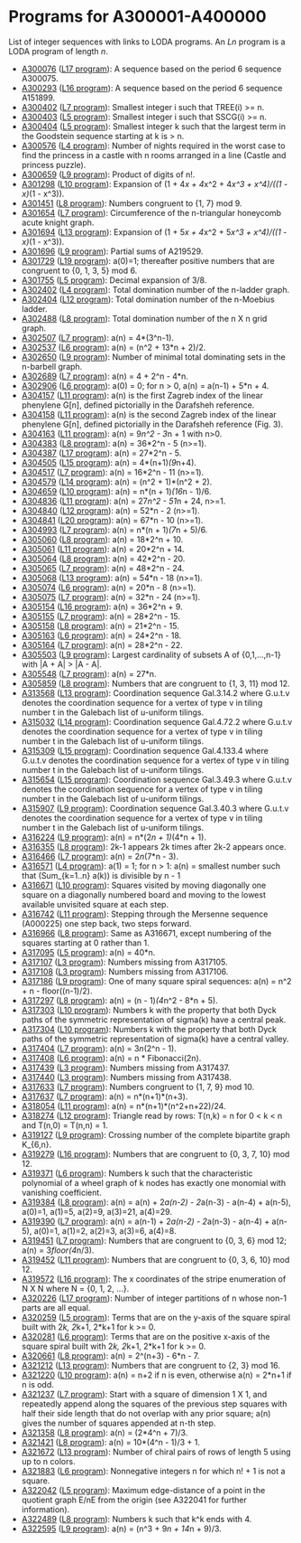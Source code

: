 # Programs for A300001-A400000

List of integer sequences with links to LODA programs. An _Ln_ program is a LODA program of length _n_.

* [A300076](http://oeis.org/A300076) ([L17 program](A300076.asm)): A sequence based on the period 6 sequence A300075.
* [A300293](http://oeis.org/A300293) ([L16 program](A300293.asm)): A sequence based on the period 6 sequence A151899.
* [A300402](http://oeis.org/A300402) ([L7 program](A300402.asm)): Smallest integer i such that TREE(i) >= n.
* [A300403](http://oeis.org/A300403) ([L5 program](A300403.asm)): Smallest integer i such that SSCG(i) >= n.
* [A300404](http://oeis.org/A300404) ([L5 program](A300404.asm)): Smallest integer k such that the largest term in the Goodstein sequence starting at k is > n.
* [A300576](http://oeis.org/A300576) ([L4 program](A300576.asm)): Number of nights required in the worst case to find the princess in a castle with n rooms arranged in a line (Castle and princess puzzle).
* [A300659](http://oeis.org/A300659) ([L9 program](A300659.asm)): Product of digits of n!.
* [A301298](http://oeis.org/A301298) ([L10 program](A301298.asm)): Expansion of (1 + 4*x + 4*x^2 + 4*x^3 + x^4)/((1 - x)*(1 - x^3)).
* [A301451](http://oeis.org/A301451) ([L8 program](A301451.asm)): Numbers congruent to {1, 7} mod 9.
* [A301654](http://oeis.org/A301654) ([L7 program](A301654.asm)): Circumference of the n-triangular honeycomb acute knight graph.
* [A301694](http://oeis.org/A301694) ([L13 program](A301694.asm)): Expansion of (1 + 5*x + 4*x^2 + 5*x^3 + x^4)/((1 - x)*(1 - x^3)).
* [A301696](http://oeis.org/A301696) ([L9 program](A301696.asm)): Partial sums of A219529.
* [A301729](http://oeis.org/A301729) ([L19 program](A301729.asm)): a(0)=1; thereafter positive numbers that are congruent to {0, 1, 3, 5} mod 6.
* [A301755](http://oeis.org/A301755) ([L5 program](A301755.asm)): Decimal expansion of 3/8.
* [A302402](http://oeis.org/A302402) ([L4 program](A302402.asm)): Total domination number of the n-ladder graph.
* [A302404](http://oeis.org/A302404) ([L12 program](A302404.asm)): Total domination number of the n-Moebius ladder.
* [A302488](http://oeis.org/A302488) ([L8 program](A302488.asm)): Total domination number of the n X n grid graph.
* [A302507](http://oeis.org/A302507) ([L7 program](A302507.asm)): a(n) = 4*(3^n-1).
* [A302537](http://oeis.org/A302537) ([L6 program](A302537.asm)): a(n) = (n^2 + 13*n + 2)/2.
* [A302650](http://oeis.org/A302650) ([L9 program](A302650.asm)): Number of minimal total dominating sets in the n-barbell graph.
* [A302689](http://oeis.org/A302689) ([L7 program](A302689.asm)): a(n) = 4 + 2^n - 4*n.
* [A302906](http://oeis.org/A302906) ([L6 program](A302906.asm)): a(0) = 0; for n > 0, a(n) = a(n-1) + 5*n + 4.
* [A304157](http://oeis.org/A304157) ([L11 program](A304157.asm)): a(n) is the first Zagreb index of the linear phenylene G[n], defined pictorially in the Darafsheh reference.
* [A304158](http://oeis.org/A304158) ([L11 program](A304158.asm)): a(n) is the second Zagreb index of the linear phenylene G[n], defined pictorially in the Darafsheh reference (Fig. 3).
* [A304163](http://oeis.org/A304163) ([L11 program](A304163.asm)): a(n) = 9*n^2 - 3*n + 1 with n>0.
* [A304383](http://oeis.org/A304383) ([L8 program](A304383.asm)): a(n) = 36*2^n - 5 (n>=1).
* [A304387](http://oeis.org/A304387) ([L17 program](A304387.asm)): a(n) = 27*2^n - 5.
* [A304505](http://oeis.org/A304505) ([L15 program](A304505.asm)): a(n) = 4*(n+1)*(9*n+4).
* [A304517](http://oeis.org/A304517) ([L7 program](A304517.asm)): a(n) = 16*2^n - 11 (n>=1).
* [A304579](http://oeis.org/A304579) ([L14 program](A304579.asm)): a(n) = (n^2 + 1)*(n^2 + 2).
* [A304659](http://oeis.org/A304659) ([L10 program](A304659.asm)): a(n) = n*(n + 1)*(16*n - 1)/6.
* [A304836](http://oeis.org/A304836) ([L11 program](A304836.asm)): a(n) = 27*n^2 - 51*n + 24, n>=1.
* [A304840](http://oeis.org/A304840) ([L12 program](A304840.asm)): a(n) = 52*n - 2 (n>=1).
* [A304841](http://oeis.org/A304841) ([L20 program](A304841.asm)): a(n) = 67*n - 10 (n>=1).
* [A304993](http://oeis.org/A304993) ([L7 program](A304993.asm)): a(n) = n*(n + 1)*(7*n + 5)/6.
* [A305060](http://oeis.org/A305060) ([L8 program](A305060.asm)): a(n) = 18*2^n + 10.
* [A305061](http://oeis.org/A305061) ([L11 program](A305061.asm)): a(n) = 20*2^n + 14.
* [A305064](http://oeis.org/A305064) ([L8 program](A305064.asm)): a(n) = 42*2^n - 20.
* [A305065](http://oeis.org/A305065) ([L7 program](A305065.asm)): a(n) = 48*2^n - 24.
* [A305068](http://oeis.org/A305068) ([L13 program](A305068.asm)): a(n) = 54*n - 18 (n>=1).
* [A305074](http://oeis.org/A305074) ([L6 program](A305074.asm)): a(n) = 20*n - 8 (n>=1).
* [A305075](http://oeis.org/A305075) ([L7 program](A305075.asm)): a(n) = 32*n - 24 (n>=1).
* [A305154](http://oeis.org/A305154) ([L16 program](A305154.asm)): a(n) = 36*2^n + 9.
* [A305155](http://oeis.org/A305155) ([L7 program](A305155.asm)): a(n) = 28*2^n - 15.
* [A305158](http://oeis.org/A305158) ([L8 program](A305158.asm)): a(n) = 21*2^n - 15.
* [A305163](http://oeis.org/A305163) ([L6 program](A305163.asm)): a(n) = 24*2^n - 18.
* [A305164](http://oeis.org/A305164) ([L7 program](A305164.asm)): a(n) = 28*2^n - 22.
* [A305503](http://oeis.org/A305503) ([L9 program](A305503.asm)): Largest cardinality of subsets A of {0,1,...,n-1} with |A + A| > |A - A|.
* [A305548](http://oeis.org/A305548) ([L7 program](A305548.asm)): a(n) = 27*n.
* [A305859](http://oeis.org/A305859) ([L8 program](A305859.asm)): Numbers that are congruent to {1, 3, 11} mod 12.
* [A313568](http://oeis.org/A313568) ([L13 program](A313568.asm)): Coordination sequence Gal.3.14.2 where G.u.t.v denotes the coordination sequence for a vertex of type v in tiling number t in the Galebach list of u-uniform tilings.
* [A315032](http://oeis.org/A315032) ([L14 program](A315032.asm)): Coordination sequence Gal.4.72.2 where G.u.t.v denotes the coordination sequence for a vertex of type v in tiling number t in the Galebach list of u-uniform tilings.
* [A315309](http://oeis.org/A315309) ([L15 program](A315309.asm)): Coordination sequence Gal.4.133.4 where G.u.t.v denotes the coordination sequence for a vertex of type v in tiling number t in the Galebach list of u-uniform tilings.
* [A315654](http://oeis.org/A315654) ([L15 program](A315654.asm)): Coordination sequence Gal.3.49.3 where G.u.t.v denotes the coordination sequence for a vertex of type v in tiling number t in the Galebach list of u-uniform tilings.
* [A315907](http://oeis.org/A315907) ([L9 program](A315907.asm)): Coordination sequence Gal.3.40.3 where G.u.t.v denotes the coordination sequence for a vertex of type v in tiling number t in the Galebach list of u-uniform tilings.
* [A316224](http://oeis.org/A316224) ([L9 program](A316224.asm)): a(n) = n*(2*n + 1)*(4*n + 1).
* [A316355](http://oeis.org/A316355) ([L8 program](A316355.asm)): 2k-1 appears 2k times after 2k-2 appears once.
* [A316466](http://oeis.org/A316466) ([L7 program](A316466.asm)): a(n) = 2*n*(7*n - 3).
* [A316571](http://oeis.org/A316571) ([L4 program](A316571.asm)): a(1) = 1; for n > 1: a(n) = smallest number such that (Sum_{k=1..n} a(k)) is divisible by n - 1
* [A316671](http://oeis.org/A316671) ([L10 program](A316671.asm)): Squares visited by moving diagonally one square on a diagonally numbered board and moving to the lowest available unvisited square at each step.
* [A316742](http://oeis.org/A316742) ([L11 program](A316742.asm)): Stepping through the Mersenne sequence (A000225) one step back, two steps forward.
* [A316966](http://oeis.org/A316966) ([L8 program](A316966.asm)): Same as A316671, except numbering of the squares starting at 0 rather than 1.
* [A317095](http://oeis.org/A317095) ([L5 program](A317095.asm)): a(n) = 40*n.
* [A317107](http://oeis.org/A317107) ([L3 program](A317107.asm)): Numbers missing from A317105.
* [A317108](http://oeis.org/A317108) ([L3 program](A317108.asm)): Numbers missing from A317106.
* [A317186](http://oeis.org/A317186) ([L9 program](A317186.asm)): One of many square spiral sequences: a(n) = n^2 + n - floor((n-1)/2).
* [A317297](http://oeis.org/A317297) ([L8 program](A317297.asm)): a(n) = (n - 1)*(4*n^2 - 8*n + 5).
* [A317303](http://oeis.org/A317303) ([L10 program](A317303.asm)): Numbers k with the property that both Dyck paths of the symmetric representation of sigma(k) have a central peak.
* [A317304](http://oeis.org/A317304) ([L10 program](A317304.asm)): Numbers k with the property that both Dyck paths of the symmetric representation of sigma(k) have a central valley.
* [A317404](http://oeis.org/A317404) ([L7 program](A317404.asm)): a(n) = 3*n*(2^n - 1).
* [A317408](http://oeis.org/A317408) ([L6 program](A317408.asm)): a(n) = n * Fibonacci(2n).
* [A317439](http://oeis.org/A317439) ([L3 program](A317439.asm)): Numbers missing from A317437.
* [A317440](http://oeis.org/A317440) ([L3 program](A317440.asm)): Numbers missing from A317438.
* [A317633](http://oeis.org/A317633) ([L7 program](A317633.asm)): Numbers congruent to {1, 7, 9} mod 10.
* [A317637](http://oeis.org/A317637) ([L7 program](A317637.asm)): a(n) = n*(n+1)*(n+3).
* [A318054](http://oeis.org/A318054) ([L11 program](A318054.asm)): a(n) = n*(n+1)*(n^2+n+22)/24.
* [A318274](http://oeis.org/A318274) ([L12 program](A318274.asm)): Triangle read by rows: T(n,k) = n for 0 < k < n and T(n,0) = T(n,n) = 1.
* [A319127](http://oeis.org/A319127) ([L9 program](A319127.asm)): Crossing number of the complete bipartite graph K_{6,n}.
* [A319279](http://oeis.org/A319279) ([L16 program](A319279.asm)): Numbers that are congruent to {0, 3, 7, 10} mod 12.
* [A319371](http://oeis.org/A319371) ([L6 program](A319371.asm)): Numbers k such that the characteristic polynomial of a wheel graph of k nodes has exactly one monomial with vanishing coefficient.
* [A319384](http://oeis.org/A319384) ([L8 program](A319384.asm)): a(n) = a(n) + 2*a(n-2) - 2*a(n-3) - a(n-4) + a(n-5), a(0)=1, a(1)=5, a(2)=9, a(3)=21, a(4)=29.
* [A319390](http://oeis.org/A319390) ([L7 program](A319390.asm)): a(n) = a(n-1) + 2*a(n-2) - 2*a(n-3) - a(n-4) + a(n-5), a(0)=1, a(1)=2, a(2)=3, a(3)=6, a(4)=8.
* [A319451](http://oeis.org/A319451) ([L7 program](A319451.asm)): Numbers that are congruent to {0, 3, 6} mod 12; a(n) = 3*floor(4*n/3).
* [A319452](http://oeis.org/A319452) ([L11 program](A319452.asm)): Numbers that are congruent to {0, 3, 6, 10} mod 12.
* [A319572](http://oeis.org/A319572) ([L16 program](A319572.asm)): The x coordinates of the stripe enumeration of N X N where N = {0, 1, 2, ...}.
* [A320226](http://oeis.org/A320226) ([L17 program](A320226.asm)): Number of integer partitions of n whose non-1 parts are all equal.
* [A320259](http://oeis.org/A320259) ([L5 program](A320259.asm)): Terms that are on the y-axis of the square spiral built with 2*k, 2*k+1, 2*k+1 for k >= 0.
* [A320281](http://oeis.org/A320281) ([L6 program](A320281.asm)): Terms that are on the positive x-axis of the square spiral built with 2*k, 2*k+1, 2*k+1 for k >= 0.
* [A320661](http://oeis.org/A320661) ([L8 program](A320661.asm)): a(n) = 2^(n+3) - 6*n - 7.
* [A321212](http://oeis.org/A321212) ([L13 program](A321212.asm)): Numbers that are congruent to {2, 3} mod 16.
* [A321220](http://oeis.org/A321220) ([L10 program](A321220.asm)): a(n) = n+2 if n is even, otherwise a(n) = 2*n+1 if n is odd.
* [A321237](http://oeis.org/A321237) ([L7 program](A321237.asm)): Start with a square of dimension 1 X 1, and repeatedly append along the squares of the previous step squares with half their side length that do not overlap with any prior square; a(n) gives the number of squares appended at n-th step.
* [A321358](http://oeis.org/A321358) ([L8 program](A321358.asm)): a(n) = (2*4^n + 7)/3.
* [A321421](http://oeis.org/A321421) ([L8 program](A321421.asm)): a(n) = 10*(4^n - 1)/3 + 1.
* [A321672](http://oeis.org/A321672) ([L13 program](A321672.asm)): Number of chiral pairs of rows of length 5 using up to n colors.
* [A321883](http://oeis.org/A321883) ([L6 program](A321883.asm)): Nonnegative integers n for which n! + 1 is not a square.
* [A322042](http://oeis.org/A322042) ([L5 program](A322042.asm)): Maximum edge-distance of a point in the quotient graph E/nE from the origin (see A322041 for further information).
* [A322489](http://oeis.org/A322489) ([L8 program](A322489.asm)): Numbers k such that k^k ends with 4.
* [A322595](http://oeis.org/A322595) ([L9 program](A322595.asm)): a(n) = (n^3 + 9*n + 14*n + 9)/3.
